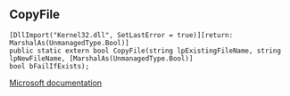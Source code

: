## CopyFile

```
[DllImport("Kernel32.dll", SetLastError = true)][return: MarshalAs(UnmanagedType.Bool)]
public static extern bool CopyFile(string lpExistingFileName, string lpNewFileName, [MarshalAs(UnmanagedType.Bool)]
bool bFailIfExists);
```

[Microsoft documentation](https://docs.microsoft.com/en-us/windows/win32/api/winbase/nf-winbase-copyfile)
